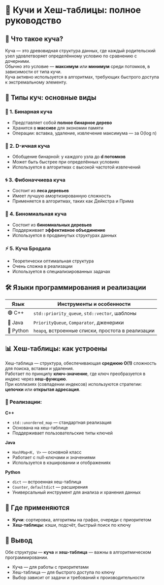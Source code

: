 # 🚀 Кучи и Хеш-таблицы: полное руководство

## 🧱 Что такое куча?

Куча — это древовидная структура данных, где каждый родительский узел удовлетворяет определённому условию по сравнению с дочерними.  
Обычно это условие — **максимум** или **минимум** среди потомков, в зависимости от типа кучи.  
Куча активно используется в алгоритмах, требующих быстрого доступа к экстремальному элементу.

## 🧱 Типы куч: основные виды

### 🌲 1. Бинарная куча
- Представляет собой **полное бинарное дерево**
- Хранится в **массиве** для экономии памяти
- Операции: вставка, удаление, извлечение максимума — за O(log n)

### 🌳 2. D-ичная куча
- Обобщение бинарной: у каждого узла до **d потомков**
- Может быть быстрее при определённых условиях
- Используется в алгоритмах с высокой частотой извлечений

### 🌀 3. Фибоначчиева куча
- Состоит из **леса деревьев**
- Имеет лучшую амортизированную сложность
- Применяется в алгоритмах, таких как Дейкстра и Прима

### 🔗 4. Биномиальная куча
- Состоит из **биномиальных деревьев**
- Поддерживает **эффективное объединение**
- Используется в продвинутых структурах данных

### ⚡ 5. Куча Бродала
- Теоретически оптимальная структура
- Очень сложна в реализации
- Используется в специализированных задачах

## 🛠 Языки программирования и реализации

| Язык     | Инструменты и особенности                            |
|----------|------------------------------------------------------|
| 🟢 C++   | `std::priority_queue`, `std::vector`, шаблоны        |
| 🔴 Java  | `PriorityQueue`, `Comparator`, дженерики             |
| 🐍 Python| `heapq`, встроенные списки, простота в реализации    |

## 📊 Хеш-таблицы: как устроены

Хеш-таблица — структура, обеспечивающая **среднюю O(1)** сложность для поиска, вставки и удаления.  
Работает по принципу **ключ-значение**, где ключ преобразуется в индекс через **хеш-функцию**.  
При коллизиях (совпадении индексов) используются стратегии: **цепочки** или **открытая адресация**.

### 🧩 Реализации:

**C++**
- `std::unordered_map` — стандартная реализация
- Основана на хеш-таблице
- Поддерживает пользовательские типы ключей

**Java**
- `HashMap<K, V>` — основной класс
- Работает с null-ключами и значениями
- Используется в кэшировании и отображениях

**Python**
- `dict` — встроенная хеш-таблица
- `Counter`, `defaultdict` — расширения
- Универсальный инструмент для анализа и хранения данных

## 🧠 Где применяются

- **Кучи**: сортировка, алгоритмы на графах, очереди с приоритетом
- **Хеш-таблицы**: кэши, подсчёт, быстрый поиск по ключу

## 🧩 Вывод

Обе структуры — **куча** и **хеш-таблица** — важны в алгоритмическом программировании.
- Куча — для работы с приоритетами
- Хеш-таблица — для быстрого доступа по ключу
- Выбор зависит от задачи и требований к производительности
